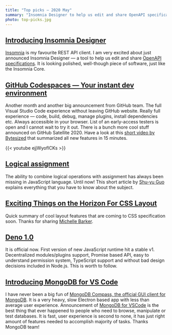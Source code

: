 ```yaml
---
title: "Top picks — 2020 May"
summary: "Insomnia Designer to help us edit and share OpenAPI specifications, new GitHub features announced on GitHub Satellite, Logical assignment in JavaScript, new CSS layout features, Deno hits version 1.0, MongoDB for Visual Studio Code and more…"
photo: top-picks.jpg
---
```


## [Introducing Insomnia Designer](https://insomnia.rest/blog/introducing-designer)

[Insomnia](https://insomnia.rest) is my favourite REST API client. I am very excited about just announced Insomnia Designer — a tool to help us edit and share [OpenAPI specifications](https://swagger.io/docs/specification/about/). It is looking polished, well-though piece of software, just like the Insomnia Core.

## [GitHub Codespaces — Your instant dev environment](https://github.com/features/codespaces)

Another month and another big announcement from GitHub team. The full Visual Studio Code experience without leaving GitHub website. Really full experience — code, build, debug, manage plugins, install dependencies etc. Always accessible in your browser. List of an early-access testers is open and I cannot wait to try it out. There is a bunch more cool stuff announced on GitHub Satellite 2020. Have a look at this [short video by Bytesized](https://www.youtube.com/channel/UC046lFvJZhiwSRWsoH8SFjg) that summarized all new features in 15 minutes.

{{< youtube ejjWyoflCKs >}}

## [Logical assignment](https://v8.dev/features/logical-assignment)

The ability to combine logical operations with assignment has always been missing in JavaScript language. Until now! This short article by [Shu-yu Guo](https://twitter.com/_shu) explains everything that you have to know about the subject.

## [Exciting Things on the Horizon For CSS Layout](https://css-irl.info/exciting-things-on-the-horizon-for-css-layout/)

Quick summary of cool layout features that are coming to CSS specification soon. Thanks for sharing [Michelle Barker](https://twitter.com/MicheBarks).

## [Deno 1.0](https://deno.land/v1)

It is official now. First version of new JavaScript runtime hit a stable v1. Decentralized modules/plugins support, Promise based API, easy to understand permission system, TypeScript support and without bad design decisions included in Node.js. This is worth to follow.

## [Introducing MongoDB for VS Code](https://www.mongodb.com/blog/post/introducing-mongodb-for-vs-code)

I have never been a big fun of [MongoDB Compass, the official GUI client for MongoDB](https://www.mongodb.com/products/compass). It is a very heavy, slow Electron based app with less than average user experience. Announcement of [MongoDB for VSCode](https://marketplace.visualstudio.com/items?itemName=mongodb.mongodb-vscode) is the best thing that ever happened to people who need to browse, manipulate or test databases. It is fast, user experience is second to none, it has just right amount of features needed to accomplish majority of tasks. Thanks MongoDB team!
